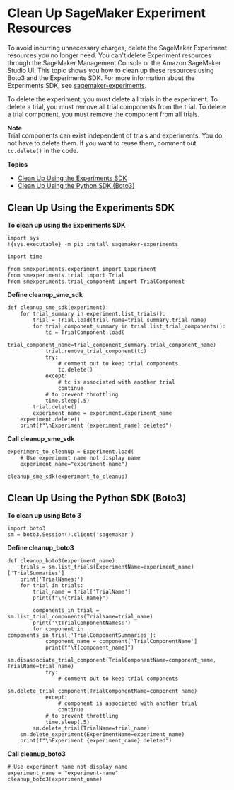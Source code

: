 # Clean Up SageMaker Experiment Resources<a name="experiments-cleanup"></a>

To avoid incurring unnecessary charges, delete the SageMaker Experiment resources you no longer need\. You can't delete Experiment resources through the SageMaker Management Console or the Amazon SageMaker Studio UI\. This topic shows you how to clean up these resources using Boto3 and the Experiments SDK\. For more information about the Experiments SDK, see [sagemaker\-experiments](https://github.com/aws/sagemaker-experiments)\.

To delete the experiment, you must delete all trials in the experiment\. To delete a trial, you must remove all trial components from the trial\. To delete a trial component, you must remove the component from all trials\.

**Note**  
Trial components can exist independent of trials and experiments\. You do not have to delete them\. If you want to reuse them, comment out `tc.delete()` in the code\.

**Topics**
+ [Clean Up Using the Experiments SDK](#experiments-cleanup-smsdk)
+ [Clean Up Using the Python SDK \(Boto3\)](#experiments-cleanup-boto3)

## Clean Up Using the Experiments SDK<a name="experiments-cleanup-smsdk"></a>

**To clean up using the Experiments SDK**

```
import sys
!{sys.executable} -m pip install sagemaker-experiments
```

```
import time

from smexperiments.experiment import Experiment
from smexperiments.trial import Trial
from smexperiments.trial_component import TrialComponent
```

**Define cleanup\_sme\_sdk**

```
def cleanup_sme_sdk(experiment):
    for trial_summary in experiment.list_trials():
        trial = Trial.load(trial_name=trial_summary.trial_name)
        for trial_component_summary in trial.list_trial_components():
            tc = TrialComponent.load(
                trial_component_name=trial_component_summary.trial_component_name)
            trial.remove_trial_component(tc)
            try:
                # comment out to keep trial components
                tc.delete()
            except:
                # tc is associated with another trial
                continue
            # to prevent throttling
            time.sleep(.5)
        trial.delete()
        experiment_name = experiment.experiment_name
    experiment.delete()
    print(f"\nExperiment {experiment_name} deleted")
```

**Call cleanup\_sme\_sdk**

```
experiment_to_cleanup = Experiment.load(
    # Use experiment name not display name
    experiment_name="experiment-name")

cleanup_sme_sdk(experiment_to_cleanup)
```

## Clean Up Using the Python SDK \(Boto3\)<a name="experiments-cleanup-boto3"></a>

**To clean up using Boto 3**

```
import boto3
sm = boto3.Session().client('sagemaker')
```

**Define cleanup\_boto3**

```
def cleanup_boto3(experiment_name):
    trials = sm.list_trials(ExperimentName=experiment_name)['TrialSummaries']
    print('TrialNames:')
    for trial in trials:
        trial_name = trial['TrialName']
        print(f"\n{trial_name}")

        components_in_trial = sm.list_trial_components(TrialName=trial_name)
        print('\tTrialComponentNames:')
        for component in components_in_trial['TrialComponentSummaries']:
            component_name = component['TrialComponentName']
            print(f"\t{component_name}")
            sm.disassociate_trial_component(TrialComponentName=component_name, TrialName=trial_name)
            try:
                # comment out to keep trial components
                sm.delete_trial_component(TrialComponentName=component_name)
            except:
                # component is associated with another trial
                continue
            # to prevent throttling
            time.sleep(.5)
        sm.delete_trial(TrialName=trial_name)
    sm.delete_experiment(ExperimentName=experiment_name)
    print(f"\nExperiment {experiment_name} deleted")
```

**Call cleanup\_boto3**

```
# Use experiment name not display name
experiment_name = "experiment-name"
cleanup_boto3(experiment_name)
```
